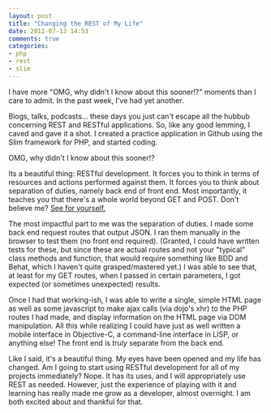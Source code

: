 ```yaml
---
layout: post
title: "Changing the REST of My Life"
date: 2012-07-13 14:53
comments: true
categories:
- php 
- rest
- slim
---
```

I have more "OMG, why didn't I know about this sooner!?" moments than I care to admit. In the past week, I've had yet another.

Blogs, talks, podcasts... these days you just can't escape all the hubbub concerning REST and RESTful applications. So, like any good lemming, I caved and gave it a shot. I created a practice application in Github using the Slim framework for PHP, and started coding.

OMG, why didn't I know about this sooner!?

Its a beautiful thing: RESTful development. It forces you to think in terms of resources and actions performed against them. It forces you to think about separation of duties, namely back end of front end. Most importantly, it teaches you that there's a whole world beyond GET and POST. Don't believe me? [See for yourself.](http://en.wikipedia.org/wiki/Hypertext_Transfer_Protocol#Request_methods)

The most impactful part to me was the separation of duties. I made some back end request routes that output JSON. I ran them manually in the browser to test them (no front end required). (Granted, I could have written tests for these, but since these are actual routes and not your "typical" class methods and function, that would require something like BDD and Behat, which I haven't quite grasped/mastered yet.) I was able to see that, at least for my GET routes, when I passed in certain parameters, I got expected (or sometimes unexpected) results.

Once I had that working-ish, I was able to write a single, simple HTML page as well as some javascript to make ajax calls (via dojo's xhr) to the PHP routes I had made, and display information on the HTML page via DOM manipulation. All this while realizing I could have just as well written a mobile interface in Objective-C, a command-line interface in LISP, or anything else! The front end is *truly* separate from the back end.

Like I said, it's a beautiful thing. My eyes have been opened and my life has changed. Am I going to start using RESTful development for all of my projects immediately? Nope. It has its uses, and I will appropriately use REST as needed. However, just the experience of playing with it and learning has really made me grow as a developer, almost overnight. I am both excited about and thankful for that.